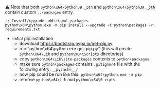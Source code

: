 :warning: Note that both `python\x64\python39._pth` and `python\x64\python39._pth`
contain custom `../packages` entry.

```batch
:: Install/upgrade additional packages
python\x64\python.exe -m pip install --upgrade -t python\packages -r requirements.txt
```

* Initial pip installation
    * download https://bootstrap.pypa.io/get-pip.py
    * run "python\x64\python.exe get-pip.py" (this will create `python\x64\Lib` and `python\x64\Scripts` directories)
    * copy `python\x64\Lib\site-packages` contents to `python\packages`
    * make sure `python\packages` contains `.gitignore` file with the following entry: `__pycache__/`
    * now pip could be run like this: `python\x64\python.exe -m pip`
    * remove `python\x64\Lib` and `python\x64\Scripts`
